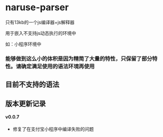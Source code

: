 # naruse-parser

只有13kb的一个js编译器+js解释器

用于嵌入不支持js动态执行的环境中

如：小程序环境中

### 能够做到这么小的体积是因为精简了大量的特性，只保留了部分特性。请确定满足使用的语法环境再使用

## 目前不支持的语法


## 版本更新记录

#### v0.0.7
+ 修复了在支付宝小程序中编译失败的问题

